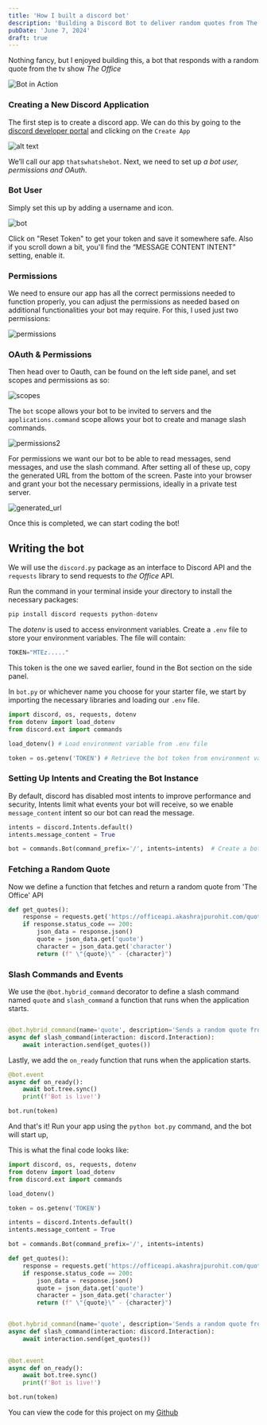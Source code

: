 ```yaml
---
title: 'How I built a discord bot'
description: 'Building a Discord Bot to deliver random quotes from The Office.'
pubDate: 'June 7, 2024'
draft: true
---
```


Nothing fancy, but I enjoyed building this, a bot that responds with a random quote from the tv show <i>The Office</i>

![Bot in Action](/bot-showing-quote.png)

### Creating a New Discord Application

The first step is to create a discord app. We can do this by going to the [discord developer portal](https://discord.com/developers/docs/quick-start/getting-started) and clicking on the `Create App`

![alt text](/create-app.png)

We’ll call our app `thatswhatshebot`. Next, we need to set up <i>a bot user, permissions and OAuth.</i>

### Bot User
Simply set this up by adding a username and icon.

![bot](/bot.png)

Click on "Reset Token" to get your token and save it somewhere safe. Also if you scroll down a bit, you'll find the “MESSAGE CONTENT INTENT” setting, enable it.

### Permissions
We need to ensure our app has all the correct permissions needed to function properly, you can adjust the permissions as needed based on additional functionalities your bot may require. For this, I used just two permissions:

![permissions](/permissions.png)

### OAuth & Permissions

Then head over to Oauth, can be found on the left side panel, and set scopes and permissions as so:

![scopes](/scopes.png)

The `bot` scope allows your bot to be invited to servers and the `applications.command` scope allows your bot to create and manage slash commands.

![permissions2](/permission2.png)

For permissions we want our bot to be able to read messages, send messages, and use the slash command. After setting all of these up, copy the generated URL from the bottom of the screen. Paste into your browser and grant your bot the necessary permissions, ideally in a private test server.

![generated_url](/generatedurl.png)

Once this is completed, we can start coding the bot!

## Writing the bot

We will use the `discord.py` package as an interface to Discord API and the `requests` library to send requests to <i>the Office</i> API.

Run the command in your terminal inside your directory to install the necessary packages:

```python
pip install discord requests python-dotenv
```  
The <i>dotenv</i> is used to access environment variables. Create a `.env` file to store your environment variables. The file will contain:

```python
TOKEN="MTEz....."
```
This token is the one we saved earlier, found in the Bot section on the side panel.

In `bot.py` or whichever name you choose for your starter file, we start by importing the necessary libraries and loading our `.env` file.

```python
import discord, os, requests, dotenv
from dotenv import load_dotenv
from discord.ext import commands

load_dotenv() # Load environment variable from .env file

token = os.getenv('TOKEN') # Retrieve the bot token from environment variables
```

### Setting Up Intents and Creating the Bot Instance

By default, discord has disabled most intents to improve performance and security, Intents limit what events your bot will receive, so we enable `message_content` intent so our bot can read the message. 

```python
intents = discord.Intents.default()
intents.message_content = True

bot = commands.Bot(command_prefix='/', intents=intents)  # Create a bot instance with a command prefix '/'
```

### Fetching a Random Quote

Now we define a function that fetches and return a random quote from 'The Office' API

```python
def get_quotes():
    response = requests.get('https://officeapi.akashrajpurohit.com/quote/random')
    if response.status_code == 200:
        json_data = response.json()
        quote = json_data.get('quote')
        character = json_data.get('character')
        return (f" \"{quote}\" - {character}")
```

### Slash Commands and Events

We use the `@bot.hybrid_command` decorator to define a slash command named `quote` and `slash_command` a function that runs when the application starts.

```python

@bot.hybrid_command(name='quote', description='Sends a random quote from the office tv show')
async def slash_command(interaction: discord.Interaction):
    await interaction.send(get_quotes())
```

Lastly, we add the `on_ready` function that runs when the application starts.

```python
@bot.event
async def on_ready():
    await bot.tree.sync()
    print(f'Bot is live!')

bot.run(token)
```

And that's it! Run your app using the `python bot.py` command, and the bot will start up,

This is what the final code looks like:

```python
import discord, os, requests, dotenv
from dotenv import load_dotenv
from discord.ext import commands

load_dotenv()

token = os.getenv('TOKEN')

intents = discord.Intents.default()
intents.message_content = True

bot = commands.Bot(command_prefix='/', intents=intents)

def get_quotes():
    response = requests.get('https://officeapi.akashrajpurohit.com/quote/random')
    if response.status_code == 200:
        json_data = response.json()
        quote = json_data.get('quote')
        character = json_data.get('character')
        return (f" \"{quote}\" - {character}")


@bot.hybrid_command(name='quote', description='Sends a random quote from the office tv show')
async def slash_command(interaction: discord.Interaction):
    await interaction.send(get_quotes())
    

@bot.event
async def on_ready():
    await bot.tree.sync()
    print(f'Bot is live!')

bot.run(token)
```

You can view the code for this project on my [Github](https://github.com/Ibinola)

